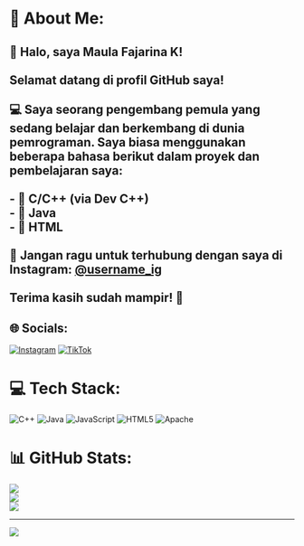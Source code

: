 # 💫 About Me:
## 👋 Halo, saya Maula Fajarina K!<br><br>Selamat datang di profil GitHub saya!<br><br>💻 Saya seorang pengembang pemula yang sedang belajar dan berkembang di dunia pemrograman. Saya biasa menggunakan beberapa bahasa berikut dalam proyek dan pembelajaran saya:<br><br>- 🔹 **C/C++** (via Dev C++)<br>- 🔹 **Java**<br>- 🔹 **HTML**<br><br>📱 Jangan ragu untuk terhubung dengan saya di Instagram: [@username_ig](https://instagram.com/username_ig)<br><br>Terima kasih sudah mampir! 🚀<br>


## 🌐 Socials:
[![Instagram](https://img.shields.io/badge/Instagram-%23E4405F.svg?logo=Instagram&logoColor=white)](https://instagram.com/maulakn_) [![TikTok](https://img.shields.io/badge/TikTok-%23000000.svg?logo=TikTok&logoColor=white)](https://tiktok.com/@moladbt_) 

# 💻 Tech Stack:
![C++](https://img.shields.io/badge/c++-%2300599C.svg?style=for-the-badge&logo=c%2B%2B&logoColor=white) ![Java](https://img.shields.io/badge/java-%23ED8B00.svg?style=for-the-badge&logo=openjdk&logoColor=white) ![JavaScript](https://img.shields.io/badge/javascript-%23323330.svg?style=for-the-badge&logo=javascript&logoColor=%23F7DF1E) ![HTML5](https://img.shields.io/badge/html5-%23E34F26.svg?style=for-the-badge&logo=html5&logoColor=white) ![Apache](https://img.shields.io/badge/apache-%23D42029.svg?style=for-the-badge&logo=apache&logoColor=white)
# 📊 GitHub Stats:
![](https://github-readme-stats.vercel.app/api?username=maulafajarina&theme=shadow_blue&hide_border=false&include_all_commits=false&count_private=false)<br/>
![](https://nirzak-streak-stats.vercel.app/?user=maulafajarina&theme=shadow_blue&hide_border=false)<br/>
![](https://github-readme-stats.vercel.app/api/top-langs/?username=maulafajarina&theme=shadow_blue&hide_border=false&include_all_commits=false&count_private=false&layout=compact)

---
[![](https://visitcount.itsvg.in/api?id=maulafajarina&icon=0&color=0)](https://visitcount.itsvg.in)

<!-- Proudly created with GPRM ( https://gprm.itsvg.in ) -->





